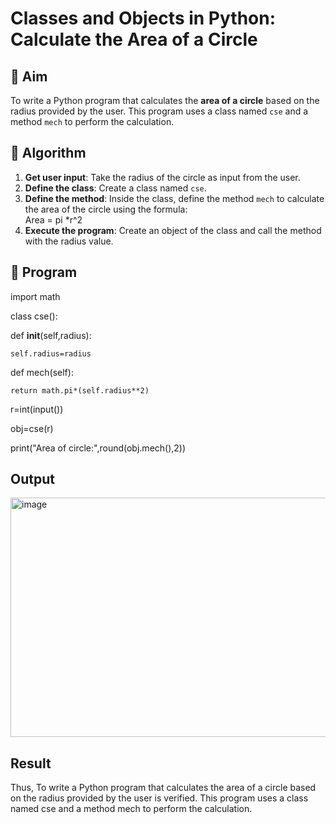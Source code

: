 # Classes and Objects in Python: Calculate the Area of a Circle

## 🎯 Aim
To write a Python program that calculates the **area of a circle** based on the radius provided by the user. This program uses a class named `cse` and a method `mech` to perform the calculation.

## 🧠 Algorithm
1. **Get user input**: Take the radius of the circle as input from the user.
2. **Define the class**: Create a class named `cse`.
3. **Define the method**: Inside the class, define the method `mech` to calculate the area of the circle using the formula:  
   Area = pi *r^2 
4. **Execute the program**: Create an object of the class and call the method with the radius value.

## 🧾 Program
import math

class cse():

def __init__(self,radius):

    self.radius=radius

def mech(self):

    return math.pi*(self.radius**2)

r=int(input())

obj=cse(r)

print("Area of circle:",round(obj.mech(),2))

## Output
<img width="959" height="383" alt="image" src="https://github.com/user-attachments/assets/9932064c-6007-4e34-ab8a-e1e5d1d1fe14" />

## Result
Thus, To write a Python program that calculates the area of a circle based on the radius provided by the user is verified. This program uses a class named cse and a method mech to perform the calculation.
